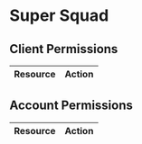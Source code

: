 # Super Squad


## Client Permissions
| Resource | Action |
| -------- | ------ |

## Account Permissions
| Resource | Action |
| -------- | ------ |

